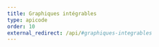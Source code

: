 ```yaml
---
title: Graphiques intégrables
type: apicode
order: 10
external_redirect: /api/#graphiques-integrables
---
```

